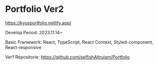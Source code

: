 # Portfolio Ver2

https://kyusportfolio.netlify.app/

Develop Period: 2023.11.14~

Basic Framework: React, TypeScript, React Context, Styled-component, React-responsive

Ver1 Repositorie: https://github.com/selfishAltruism/Portfolio
